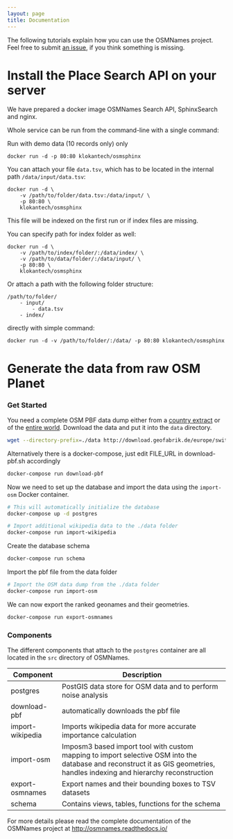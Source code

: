```yaml
---
layout: page
title: Documentation
---
```


The following tutorials explain how you can use the OSMNames project. Feel free to submit [an issue](https://github.com/osmnames/osmnames/issues), if you think something is missing.

# Install the Place Search API on your server

We have prepared a docker image OSMNames Search API, SphinxSearch and nginx.

Whole service can be run from the command-line with a single command:

Run with demo data (10 records only) only

```
docker run -d -p 80:80 klokantech/osmsphinx
```

You can attach your file `data.tsv`, which has to be located in the internal path `/data/input/data.tsv`:

```
docker run -d \
    -v /path/to/folder/data.tsv:/data/input/ \
    -p 80:80 \
    klokantech/osmsphinx
```

This file will be indexed on the first run or if index files are missing.

You can specify path for index folder as well:

```
docker run -d \
    -v /path/to/index/folder/:/data/index/ \
    -v /path/to/data/folder/:/data/input/ \
    -p 80:80 \
    klokantech/osmsphinx
```

Or attach a path with the following folder structure:

```
/path/to/folder/
    - input/
        - data.tsv
    - index/
```

directly with simple command:

```
docker run -d -v /path/to/folder/:/data/ -p 80:80 klokantech/osmsphinx
```

# Generate the data from raw OSM Planet

### Get Started

You need a complete OSM PBF data dump either from a [country extract](http://download.geofabrik.de/index.html) or of the [entire world](http://planet.osm.org/).
Download the data and put it into the `data` directory.

```bash
wget --directory-prefix=./data http://download.geofabrik.de/europe/switzerland-latest.osm.pbf
```

Alternatively there is a docker-compose, just edit FILE_URL in download-pbf.sh accordingly

```bash
docker-compose run download-pbf
```

Now we need to set up the database and import the data using the `import-osm` Docker container.

```bash
# This will automatically initialize the database
docker-compose up -d postgres
```

```bash
# Import additional wikipedia data to the ./data folder
docker-compose run import-wikipedia
```

Create the database schema

```bash
docker-compose run schema
```

Import the pbf file from the data folder

```bash
# Import the OSM data dump from the ./data folder
docker-compose run import-osm
```


We can now export the ranked geonames and their geometries.

```bash
docker-compose run export-osmnames
```

### Components

The different components that attach to the `postgres` container are all located in the `src` directory of OSMNames.

| Component         | Description
|-------------------|--------------------------------------------------------------
| postgres          | PostGIS data store for OSM data and to perform noise analysis
| download-pbf      | automatically downloads the pbf file 
| import-wikipedia  | Imports wikipedia data for more accurate importance calculation
| import-osm        | Imposm3 based import tool with custom mapping to import selective OSM into the database and reconstruct it as GIS geometries, handles indexing and hierarchy reconstruction
| export-osmnames   | Export names and their bounding boxes to TSV datasets
| schema            | Contains views, tables, functions for the schema


For more details please read the complete documentation of the OSMNames project at http://osmnames.readthedocs.io/
